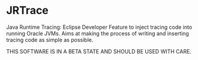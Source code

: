 JRTrace
=======

<p>
Java Runtime Tracing: Eclipse Developer Feature to inject tracing code into running Oracle JVMs. Aims at making the process of writing and inserting tracing code as simple as possible.
</p>
<p>
THIS SOFTWARE IS IN A BETA STATE AND SHOULD BE USED WITH CARE. 
</p>


